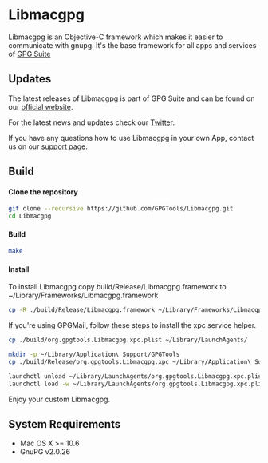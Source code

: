 Libmacgpg
=========

Libmacgpg is an Objective-C framework which makes it easier to communicate with gnupg.
It's the base framework for all apps and services of [GPG Suite](https://gpgtools.org)

Updates
-------

The latest releases of Libmacgpg is part of GPG Suite and can be found on our [official website](https://gpgtools.org).

For the latest news and updates check our [Twitter](https://twitter.com/gpgtools).

If you have any questions how to use Libmacgpg in your own App, contact us on our [support page](https://gpgtools.tenderapp.com).


Build
-----

#### Clone the repository
```bash
git clone --recursive https://github.com/GPGTools/Libmacgpg.git
cd Libmacgpg
```

#### Build
```bash
make
```

#### Install
To install Libmacgpg copy build/Release/Libmacgpg.framework to ~/Library/Frameworks/Libmacgpg.framework

```bash
cp -R ./build/Release/Libmacgpg.framework ~/Library/Frameworks/Libmacgpg.framework
```

If you're using GPGMail, follow these steps to install the xpc service helper.

```bash
cp ./build/org.gpgtools.Libmacgpg.xpc.plist ~/Library/LaunchAgents/

mkdir -p ~/Library/Application\ Support/GPGTools
cp ./build/Release/org.gpgtools.Libmacgpg.xpc ~/Library/Application\ Support/GPGTools

launchctl unload ~/Library/LaunchAgents/org.gpgtools.Libmacgpg.xpc.plist
launchctl load -w ~/Library/LaunchAgents/org.gpgtools.Libmacgpg.xpc.plist
```

Enjoy your custom Libmacgpg.


System Requirements
-------------------

* Mac OS X >= 10.6
* GnuPG v2.0.26
